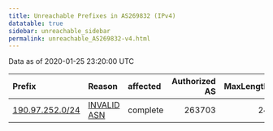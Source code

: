 ```yaml
---
title: Unreachable Prefixes in AS269832 (IPv4)
datatable: true
sidebar: unreachable_sidebar
permalink: unreachable_AS269832-v4.html
---
```


Data as of 2020-01-25 23:20:00 UTC


<div class="datatable-begin"></div>

| Prefix                                                   | Reason                                                                                                  | affected   |   Authorized AS |   MaxLength | Anchor                                         |   unreachable /24s |
|:---------------------------------------------------------|:--------------------------------------------------------------------------------------------------------|:-----------|----------------:|------------:|:-----------------------------------------------|-------------------:|
| [190.97.252.0/24](https://stat.ripe.net/190.97.252.0/24) | [INVALID ASN](https://rpki-validator.ripe.net/announcement-preview?asn=AS269832&prefix=190.97.252.0/24) | complete   |          263703 |          24 | [LACNIC](unreachable_LACNIC_RPKI_Root-v4.html) |                  1 |

<div class="datatable-end"></div>
